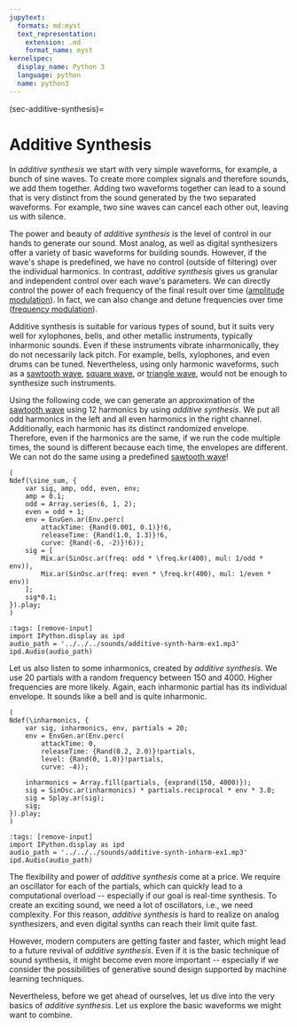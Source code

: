 ```yaml
---
jupytext:
  formats: md:myst
  text_representation:
    extension: .md
    format_name: myst
kernelspec:
  display_name: Python 3
  language: python
  name: python3
---
```


(sec-additive-synthesis)=
# Additive Synthesis

In *additive synthesis* we start with very simple waveforms, for example, a bunch of sine waves.
To create more complex signals and therefore sounds, we add them together.
Adding two waveforms together can lead to a sound that is very distinct from the sound generated by the two separated waveforms.
For example, two sine waves can cancel each other out, leaving us with silence.

The power and beauty of *additive synthesis* is the level of control in our hands to generate our sound.
Most analog, as well as digital synthesizers offer a variety of basic waveforms for building sounds.
However, if the wave's shape is predefined, we have no control (outside of filtering) over the individual harmonics.
In contrast, *additive synthesis* gives us granular and independent control over each wave's parameters.
We can directly control the power of each frequency of the final result over time ([amplitude modulation](sec-am)).
In fact, we can also change and detune frequencies over time ([frequency modulation](sec-fm)).

Additive synthesis is suitable for various types of sound, but it suits very well for xylophones, bells, and other metallic instruments, typically inharmonic sounds.
Even if these instruments vibrate inharmonically, they do not necessarily lack pitch.
For example, bells, xylophones, and even drums can be tuned. 
Nevertheless, using only harmonic waveforms, such as a [sawtooth wave](sec-sawtooth-wave), [square wave](sec-square-wave), or [triangle wave](sec-triangle-wave), would not be enough to synthesize such instruments.

Using the following code, we can generate an approximation of the [sawtooth wave](sec-sawtooth-wave) using 12 harmonics by using *additive synthesis*.
We put all odd harmonics in the left and all even harmonics in the right channel.
Additionally, each harmonic has its distinct randomized envelope.
Therefore, even if the harmonics are the same, if we run the code multiple times, the sound is different because each time, the envelopes are different.
We can not do the same using a predefined [sawtooth wave](sec-sawtooth-wave)!

```isc
(
Ndef(\sine_sum, {
    var sig, amp, odd, even, env;
    amp = 0.1;
    odd = Array.series(6, 1, 2);
    even = odd + 1;
    env = EnvGen.ar(Env.perc(
        attackTime: {Rand(0.001, 0.1)}!6, 
        releaseTime: {Rand(1.0, 1.3)}!6, 
        curve: {Rand(-6, -2)}!6));
    sig = [
        Mix.ar(SinOsc.ar(freq: odd * \freq.kr(400), mul: 1/odd * env)), 
        Mix.ar(SinOsc.ar(freq: even * \freq.kr(400), mul: 1/even * env))
    ];
    sig*0.1;
}).play;
)
```

```{code-cell} python3
:tags: [remove-input]
import IPython.display as ipd
audio_path = '../../../sounds/additive-synth-harm-ex1.mp3'
ipd.Audio(audio_path)
```

Let us also listen to some inharmonics, created by *additive synthesis*.
We use 20 partials with a random frequency between 150 and 4000.
Higher frequencies are more likely.
Again, each inharmonic partial has its individual envelope.
It sounds like a bell and is quite inharmonic.

```isc
(
Ndef(\inharmonics, {
    var sig, inharmonics, env, partials = 20;
    env = EnvGen.ar(Env.perc(
        attackTime: 0, 
        releaseTime: {Rand(0.2, 2.0)}!partials, 
        level: {Rand(0, 1.0)}!partials, 
        curve: -4));

    inharmonics = Array.fill(partials, {exprand(150, 4000)});
    sig = SinOsc.ar(inharmonics) * partials.reciprocal * env * 3.0;
    sig = Splay.ar(sig);
    sig;
}).play;
)
```

```{code-cell} python3
:tags: [remove-input]
import IPython.display as ipd
audio_path = '../../../sounds/additive-synth-inharm-ex1.mp3'
ipd.Audio(audio_path)
```

The flexibility and power of *additive synthesis* come at a price.
We require an oscillator for each of the partials, which can quickly lead to a computational overload -- especially if our goal is real-time synthesis.
To create an exciting sound, we need a lot of oscillators, i.e., we need complexity.
For this reason, *additive synthesis* is hard to realize on analog synthesizers, and even digital synths can reach their limit quite fast.

However, modern computers are getting faster and faster, which might lead to a future revival of *additive synthesis*.
Even if it is the basic technique of sound synthesis, it might become even more important -- especially if we consider the possibilities of generative sound design supported by machine learning techniques.

Nevertheless, before we get ahead of ourselves, let us dive into the very basics of *additive synthesis*.
Let us explore the basic waveforms we might want to combine.